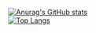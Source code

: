 [![Anurag's GitHub stats](https://github-readme-stats.vercel.app/api?username=yt8956gh&show_icons=true&theme=merko)](https://github.com/anuraghazra/github-readme-stats)
<br>
[![Top Langs](https://github-readme-stats.vercel.app/api/top-langs/?username=yt8956gh&layout=compact&hide=jupyter_notebook)](https://github.com/anuraghazra/github-readme-stats)
